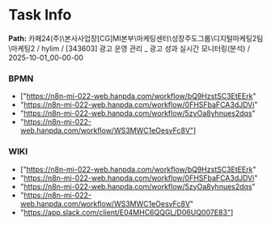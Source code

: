 # Task Info

**Path:** 카페24(주)\본사사업장\[CG]MI본부\마케팅센터\성장주도그룹\디지털마케팅2팀\마케팅2 / hylim / [343603] 광고 운영 관리 _ 광고 성과 실시간 모니터링(분석) / 2025-10-01_00-00-00

### BPMN
- ["https://n8n-mi-022-web.hanpda.com/workflow/bQ9HzstSC3EtEErk"
- "https://n8n-mi-022-web.hanpda.com/workflow/0FHSFbaFCA3dJDVi"
- "https://n8n-mi-022-web.hanpda.com/workflow/5zyOa8yhnues2dqs"
- "https://n8n-mi-022-web.hanpda.com/workflow/WS3MWC1eOesvFc8V"]

### WIKI
- ["https://n8n-mi-022-web.hanpda.com/workflow/bQ9HzstSC3EtEErk"
- "https://n8n-mi-022-web.hanpda.com/workflow/0FHSFbaFCA3dJDVi"
- "https://n8n-mi-022-web.hanpda.com/workflow/5zyOa8yhnues2dqs"
- "https://n8n-mi-022-web.hanpda.com/workflow/WS3MWC1eOesvFc8V"
- "https://app.slack.com/client/E04MHC6QQGL/D06UQ007E83"]

